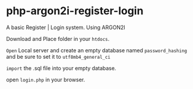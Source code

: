 # php-argon2i-register-login
A basic Register | Login system. Using ARGON2I

Download and Place folder in your `htdocs`.

`Open` Local server and create an empty database named `password_hashing` and be sure to set it to `utf8mb4_general_ci`

`import` the .sql file into your empty database.

open `login.php` in your browser.

